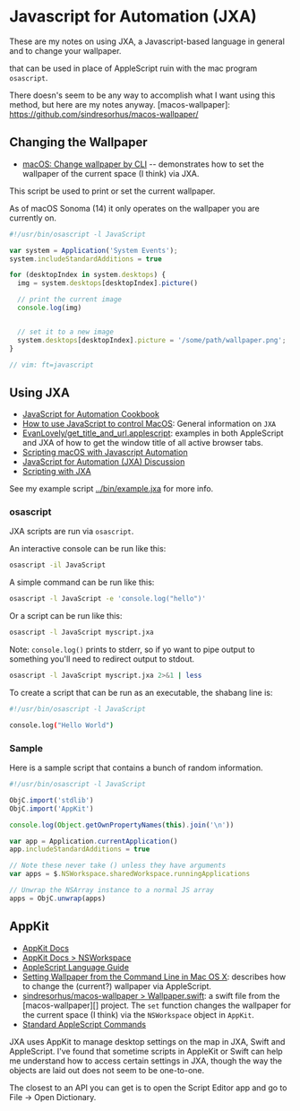 Javascript for Automation (JXA)
===============================

These are my notes on using JXA, a Javascript-based language in general and to change your wallpaper.

that can be used in place of AppleScript ruin with the mac program `osascript`.

There doesn's seem to be any way to accomplish what I want using this method, but here are my notes anyway.
[macos-wallpaper]: https://github.com/sindresorhus/macos-wallpaper/

Changing the Wallpaper
----------------------

* [macOS: Change wallpaper by CLI](https://www.davd.io/macos-change-wallpaper-by-cli/) -- demonstrates how to set the wallpaper of the current space (I think) via JXA.

This script be used to print or set the current wallpaper.

As of macOS Sonoma (14) it only operates on the wallpaper you are currently on.

```javascript
#!/usr/bin/osascript -l JavaScript

var system = Application('System Events');
system.includeStandardAdditions = true

for (desktopIndex in system.desktops) {
  img = system.desktops[desktopIndex].picture()

  // print the current image
  console.log(img)


  // set it to a new image
  system.desktops[desktopIndex].picture = '/some/path/wallpaper.png';
}

// vim: ft=javascript
```

Using JXA
---------

* [JavaScript for Automation Cookbook](https://github.com/JXA-Cookbook/JXA-Cookbook/wiki/)
* [How to use JavaScript to control MacOS](https://til.codeinthehole.com/posts/how-to-use-javascript-to-control-macos/): General information on `JXA`
* [EvanLovely/get_title_and_url.applescript](https://gist.github.com/EvanLovely/cb01eafb0d61515c835ecd56f6ac199a): examples in both AppleScript and JXA of how to get the window title of all active browser tabs.
* [Scripting macOS with Javascript Automation](https://mikebian.co/scripting-macos-with-javascript-automation/)
* [JavaScript for Automation (JXA) Discussion](https://wiki.keyboardmaestro.com/JavaScript_for_Automation)
* [Scripting with JXA](https://bru6.de/jxa/)

See my example script [../bin/example.jxa]() for more info.

### osascript

JXA scripts are run via `osascript`.

An interactive console can be run like this:

```bash
osascript -il JavaScript
```

A simple command can be run like this:

```bash
osascript -l JavaScript -e 'console.log("hello")'
```

Or a script can be run like this:

```bash
osascript -l JavaScript myscript.jxa
```

Note: `console.log()` prints to stderr, so if yo want to pipe output to something you'll need to redirect output to stdout.

```bash
osascript -l JavaScript myscript.jxa 2>&1 | less
```

To create a script that can be run as an executable, the shabang line is:

```bash
#!/usr/bin/osascript -l JavaScript

console.log("Hello World")
```

### Sample

Here is a sample script that contains a bunch of random information.

```javascript
#!/usr/bin/osascript -l JavaScript

ObjC.import('stdlib')
ObjC.import('AppKit')

console.log(Object.getOwnPropertyNames(this).join('\n'))

var app = Application.currentApplication()
app.includeStandardAdditions = true

// Note these never take () unless they have arguments
var apps = $.NSWorkspace.sharedWorkspace.runningApplications

// Unwrap the NSArray instance to a normal JS array
apps = ObjC.unwrap(apps)

```


AppKit
------

* [AppKit Docs](https://developer.apple.com/documentation/appkit)
* [AppKit Docs > NSWorkspace](https://developer.apple.com/documentation/appkit/nsworkspace)
* [AppleScript Language Guide](https://developer.apple.com/library/archive/documentation/AppleScript/Conceptual/AppleScriptLangGuide/introduction/ASLR_intro.html)
* [Setting Wallpaper from the Command Line in Mac OS X](https://osxdaily.com/2015/08/28/set-wallpaper-command-line-macosx/): describes how to change the (current?) wallpaper via AppleScript.
* [sindresorhus/macos-wallpaper > Wallpaper.swift](https://github.com/sindresorhus/macos-wallpaper/blob/main/Sources/wallpaper/Wallpaper.swift#L96): a swift file from the [macos-wallpaper][] project. The `set` function changes the wallpaper for the current space (I think) via the  `NSWorkspace` object in `AppKit`.
* [Standard AppleScript Commands](https://developer.apple.com/library/archive/documentation/AppleScript/Conceptual/AppleScriptLangGuide/reference/ASLR_cmds.html)

JXA uses AppKit to manage desktop settings on the map in JXA, Swift and AppleScript. I've found that sometime scripts in AppleKit or Swift can help me understand how to access certain settings in JXA, though the way the objects are laid out does not seem to be one-to-one.


The closest to an API you can get is to open the Script Editor app and go to File -> Open Dictionary.

